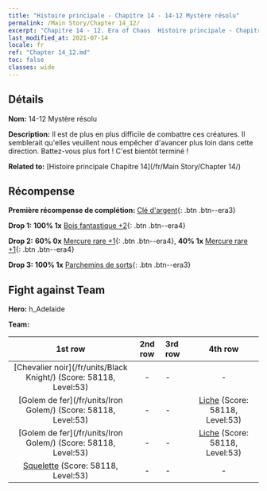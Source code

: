 ```yaml
---
title: "Histoire principale - Chapitre 14 - 14-12 Mystère résolu"
permalink: /Main Story/Chapter 14_12/
excerpt: "Chapitre 14 - 12. Era of Chaos  Histoire principale - Chapitre 14_12. 14-12 Mystère résolu"
last_modified_at: 2021-07-14
locale: fr
ref: "Chapter 14_12.md"
toc: false
classes: wide
---
```


## Détails

 **Nom:** 14-12 Mystère résolu

 **Description:** Il est de plus en plus difficile de combattre ces créatures. Il semblerait qu'elles veuillent nous empêcher d'avancer plus loin dans cette direction. Battez-vous plus fort ! C'est bientôt terminé !

 **Related to:** [Histoire principale Chapitre 14](/fr/Main Story/Chapter 14/)

## Récompense

 **Première récompense de complétion:** [Clé d'argent](/ItemsFR/con_693/){: .btn .btn--era3}

 **Drop 1:** **100% 1x** [Bois fantastique +2](/ItemsFR/mat_48/){: .btn .btn--era4}

 **Drop 2:** **60% 0x** [Mercure rare +1](/ItemsFR/mat_42/){: .btn .btn--era4}, **40% 1x** [Mercure rare +1](/ItemsFR/mat_42/){: .btn .btn--era4}

 **Drop 3:** **100% 1x** [Parchemins de sorts](/ItemsFR/con_694/){: .btn .btn--era3}


## Fight against Team
 **Hero:** h_Adelaide

 **Team:**


  | 1st row | 2nd row | 3rd row | 4th row |
  |:----:|:----:|:----|:----:|
  | [Chevalier noir](/fr/units/Black Knight/) (Score: 58118, Level:53)  | - | - | - |
  | [Golem de fer](/fr/units/Iron Golem/) (Score: 58118, Level:53)  | - | - | [Liche](/fr/units/Lich/) (Score: 58118, Level:53)  |
  | [Golem de fer](/fr/units/Iron Golem/) (Score: 58118, Level:53)  | - | - | [Liche](/fr/units/Lich/) (Score: 58118, Level:53)  |
  | [Squelette](/fr/units/Skeleton/) (Score: 58118, Level:53)  | - | - | - |


